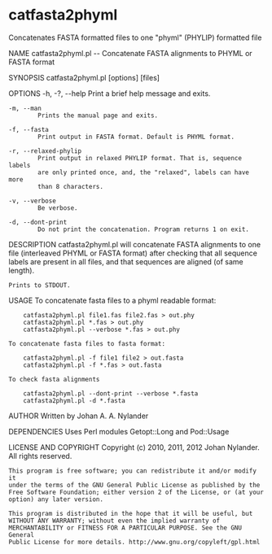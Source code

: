 catfasta2phyml
==============

Concatenates FASTA formatted files to one "phyml" (PHYLIP) formatted file


NAME
    catfasta2phyml.pl -- Concatenate FASTA alignments to PHYML or FASTA
    format

SYNOPSIS
    catfasta2phyml.pl [options] [files]

OPTIONS
    -h, -?, --help
            Print a brief help message and exits.

    -m, --man
            Prints the manual page and exits.

    -f, --fasta
            Print output in FASTA format. Default is PHYML format.

    -r, --relaxed-phylip
            Print output in relaxed PHYLIP format. That is, sequence labels
            are only printed once, and, the "relaxed", labels can have more
            than 8 characters.

    -v, --verbose
            Be verbose.

    -d, --dont-print
            Do not print the concatenation. Program returns 1 on exit.

DESCRIPTION
    catfasta2phyml.pl will concatenate FASTA alignments to one file
    (interleaved PHYML or FASTA format) after checking that all sequence
    labels are present in all files, and that sequences are aligned (of same
    length).

    Prints to STDOUT.

USAGE
    To concatenate fasta files to a phyml readable format:

        catfasta2phyml.pl file1.fas file2.fas > out.phy
        catfasta2phyml.pl *.fas > out.phy
        catfasta2phyml.pl --verbose *.fas > out.phy

    To concatenate fasta files to fasta format:

        catfasta2phyml.pl -f file1 file2 > out.fasta
        catfasta2phyml.pl -f *.fas > out.fasta

    To check fasta alignments

        catfasta2phyml.pl --dont-print --verbose *.fasta
        catfasta2phyml.pl -d *.fasta

AUTHOR
    Written by Johan A. A. Nylander

DEPENDENCIES
    Uses Perl modules Getopt::Long and Pod::Usage

LICENSE AND COPYRIGHT
    Copyright (c) 2010, 2011, 2012 Johan Nylander. All rights reserved.

    This program is free software; you can redistribute it and/or modify it
    under the terms of the GNU General Public License as published by the
    Free Software Foundation; either version 2 of the License, or (at your
    option) any later version.

    This program is distributed in the hope that it will be useful, but
    WITHOUT ANY WARRANTY; without even the implied warranty of
    MERCHANTABILITY or FITNESS FOR A PARTICULAR PURPOSE. See the GNU General
    Public License for more details. http://www.gnu.org/copyleft/gpl.html

